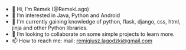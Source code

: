 - 👋 Hi, I’m Remek (@RemekLago)
- 👀 I’m interested in Java, Python and Android
- 🌱 I'm currently gaining knowledge of python, flask, django, css, html, jinja and other Python libraries.
- 💞️ I’m looking to collaborate on some simple projects to learn more.
- 📫 How to reach me: mail: remigiusz.lagodzki@gmail.com

<!---
RemekLago/RemekLago is a ✨ special ✨ repository because its `README.md` (this file) appears on your GitHub profile.
You can click the Preview link to take a look at your changes.
--->
